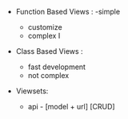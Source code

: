 - Function Based Views :
    -simple
    - customize
    - complex
  I
- Class Based Views :
    - fast development
    - not complex

- Viewsets:
    - api - [model + url] [CRUD]